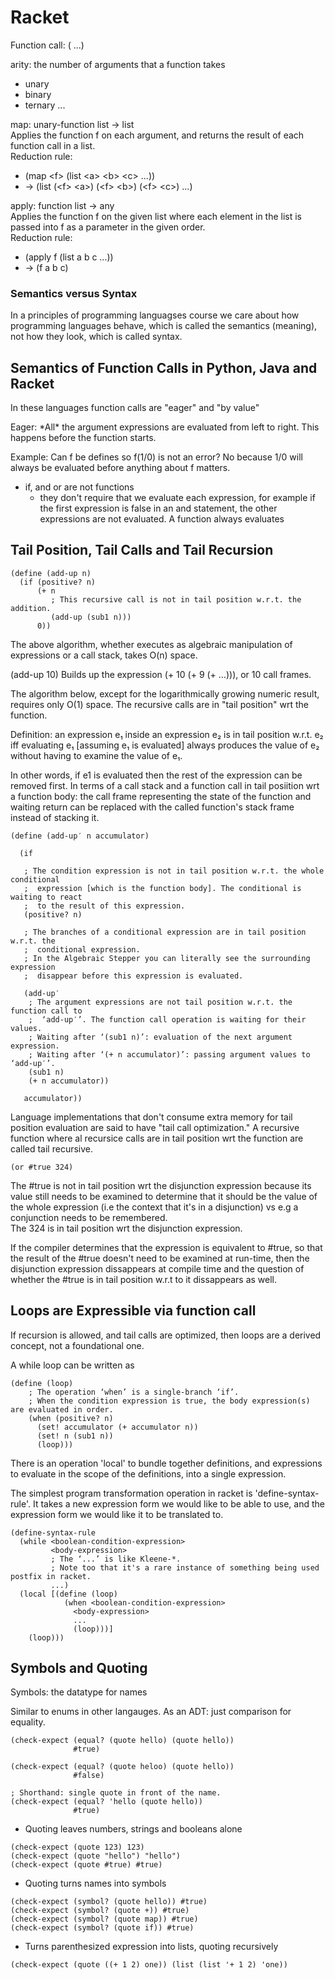 # Racket  

Function call: 
  (<function> <argument> ...)
  
arity: the number of arguments that a function takes 
  - unary
  - binary
  - ternary
  ...
  
map: unary-function list -> list  
Applies the function f on each argument, and returns the result of each function call in a list.  
Reduction rule:  
  * (map \<f\> (list \<a\> \<b\> \<c\> ...))
  * -> (list (\<f\> \<a\>) (\<f\> \<b\>) (\<f\> \<c\>) ...)

apply: function list -> any   
Applies the function f on the given list where each element in the list is passed into f as a parameter in the given order.   
Reduction rule:
  * (apply f (list a b c ...))
  * -> (f a b c)
  
### Semantics versus Syntax  

In a principles of programming languagses course we care about how programming languages
behave, which is called the semantics (meaning), not how they look, which is called syntax.

## Semantics of Function Calls in Python, Java and Racket  

In these languages function calls are "eager" and "by value"  

Eager: \*All\* the argument expressions are evaluated from left to right. This happens before
the function starts.  

Example: Can f be defines so f(1/0) is not an error? No because 1/0 will always be evaluated before anything about f matters.  

* if, and or are not functions
  - they don't require that we evaluate each expression, for example if the first expression 
  is false in an and statement, the other expressions are not evaluated. A function always 
  evaluates 
  
## Tail Position, Tail Calls and Tail Recursion

``` 
(define (add-up n)
  (if (positive? n)
      (+ n
         ; This recursive call is not in tail position w.r.t. the addition.
         (add-up (sub1 n)))
      0))
```
The above algorithm, whether executes as algebraic manipulation of expressions or a call stack, takes O(n) space.   

(add-up 10) Builds up the expression (+ 10 (+ 9 (+ ...))), or 10 call frames.  

The algorithm below, except for the logarithmically growing numeric result, requires only O(1) space. The recursive
calls are in "tail position" wrt the function.  

Definition: an expression e₁ inside an expression e₂ is in tail position
  w.r.t. e₂ iff evaluating e₁ [assuming e₁ is evaluated] always produces the
  value of e₂ without having to examine the value of e₁.  
  
In other words, if e1 is evaluated then the rest of the expression can be removed first. In terms of a call stack
and a function call in tail posiition wrt a function body: the call frame representing the state of the function 
and waiting return can be replaced with the called function's stack frame instead of stacking it.  

```
(define (add-up′ n accumulator)
  
  (if
   
   ; The condition expression is not in tail position w.r.t. the whole conditional
   ;  expression [which is the function body]. The conditional is waiting to react
   ;  to the result of this expression.
   (positive? n)

   ; The branches of a conditional expression are in tail position w.r.t. the
   ;  conditional expression.
   ; In the Algebraic Stepper you can literally see the surrounding expression
   ;  disappear before this expression is evaluated.
   
   (add-up′
    ; The argument expressions are not tail position w.r.t. the function call to
    ;  ‘add-up′’. The function call operation is waiting for their values.
    ; Waiting after ‘(sub1 n)’: evaluation of the next argument expression.
    ; Waiting after ‘(+ n accumulator)’: passing argument values to ‘add-up′’.
    (sub1 n)
    (+ n accumulator))
   
   accumulator))
```  

Language implementations that don't consume extra memory for tail position evaluation are said to have "tail
call optimization." A recursive function where al recursice calls are in tail position wrt the function are
called tail recursive. 

```
(or #true 324)
```

The #true is not in tail position wrt the disjunction expression because its value still needs to be examined to
determine that it should be the value of the whole expression (i.e the context that it's in a disjunction)
vs e.g a conjunction needs to be remembered.  
The 324 is in tail position wrt the disjunction expression.  

If the compiler determines that the expression is equivalent to #true, so that the result of the #true doesn't
need to be examined at run-time, then the disjunction expression dissappears at compile time and the question 
of whether the #true is in tail position w.r.t to it dissappears as well.  

## Loops are Expressible via function call  

If recursion is allowed, and tail calls are optimized, then loops are a derived concept, not a foundational one.

A while loop can be written as 
```
(define (loop)
    ; The operation ‘when’ is a single-branch ‘if’.
    ; When the condition expression is true, the body expression(s) are evaluated in order.
    (when (positive? n)
      (set! accumulator (+ accumulator n))
      (set! n (sub1 n))
      (loop)))
```  

There is an operation 'local' to bundle together definitions, and expressions to evaluate in the scope
of the definitions, into a single expression.  

The simplest program transformation operation in racket is 'define-syntax-rule'. It takes a new expression
form we would like to be able to use, and the expression form we would like it to be translated to. 
```
(define-syntax-rule
  (while <boolean-condition-expression>
         <body-expression>
         ; The ‘...’ is like Kleene-*.
         ; Note too that it's a rare instance of something being used postfix in racket.
         ...)
  (local [(define (loop)
            (when <boolean-condition-expression>
              <body-expression>
              ...
              (loop)))]
    (loop)))
```  

## Symbols and Quoting  

Symbols: the datatype for names  

Similar to enums in other langauges. As an ADT: just comparison for equality.    

```
(check-expect (equal? (quote hello) (quote hello))
              #true)

(check-expect (equal? (quote heloo) (quote hello))
              #false)

; Shorthand: single quote in front of the name.
(check-expect (equal? 'hello (quote hello))
              #true)
```

* Quoting leaves numbers, strings and booleans alone
```
(check-expect (quote 123) 123)
(check-expect (quote "hello") "hello")
(check-expect (quote #true) #true)
```
* Quoting turns names into symbols
```
(check-expect (symbol? (quote hello)) #true)
(check-expect (symbol? (quote +)) #true)
(check-expect (symbol? (quote map)) #true)
(check-expect (symbol? (quote if)) #true)
```

* Turns parenthesized expression into lists, quoting recursively 
```
(check-expect (quote ((+ 1 2) one)) (list (list '+ 1 2) 'one))
```
